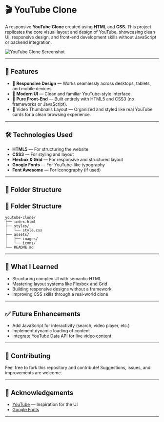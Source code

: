 # 🎬 YouTube Clone 

A responsive **YouTube Clone** created using **HTML** and **CSS**. This project replicates the core visual layout and design of YouTube, showcasing clean UI, responsive design, and front-end development skills without JavaScript or backend integration.

![YouTube Clone Screenshot](https://via.placeholder.com/800x400?text=Project+Screenshot)

---

## 🚀 Features

- 📱 **Responsive Design** — Works seamlessly across desktops, tablets, and mobile devices.
- 🎨 **Modern UI** — Clean and familiar YouTube-style interface.
- 🧱 **Pure Front-End** — Built entirely with HTML5 and CSS3 (no frameworks or JavaScript).
- 🎥 Video Thumbnails Layout — Organized and styled like real YouTube cards for a clean browsing experience.

---

## 🛠️ Technologies Used

- **HTML5** — For structuring the website
- **CSS3** — For styling and layout
- **Flexbox & Grid** — For responsive and structured layout
- **Google Fonts** — For YouTube-like typography
- **Font Awesome** — For iconography (if used)

---

## 📂 Folder Structure

## 📂 Folder Structure

```
youtube-clone/
├── index.html
├── styles/
│   └── style.css
├── assets/
│   ├── images/
│   └── icons/
└── README.md
```

---

## 🧠 What I Learned

- Structuring complex UI with semantic HTML
- Mastering layout systems like Flexbox and Grid
- Building responsive designs without a framework
- Improving CSS skills through a real-world clone

---

## ✅ Future Enhancements

- Add JavaScript for interactivity (search, video player, etc.)
- Implement dynamic loading of content
- Integrate YouTube Data API for live video content

---

## 🤝 Contributing

Feel free to fork this repository and contribute! Suggestions, issues, and improvements are welcome.

---

## 🙌 Acknowledgements

- [YouTube](https://youtube.com) — Inspiration for the UI
- [Google Fonts](https://fonts.google.com/)

---



